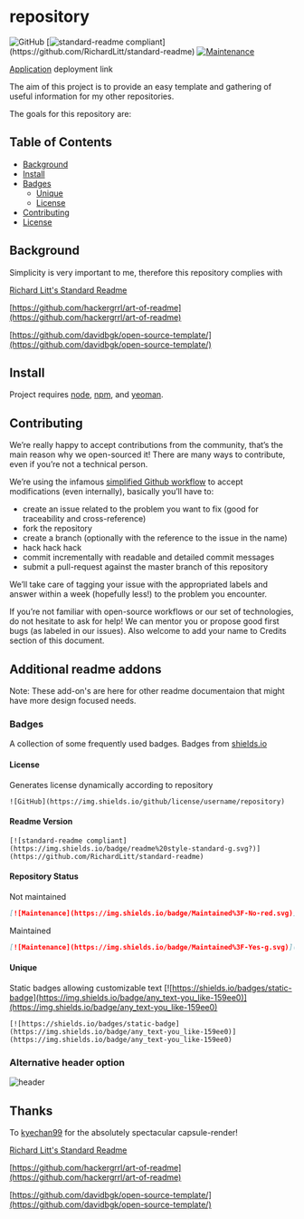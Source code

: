 # repository 

![GitHub](https://img.shields.io/github/license/zothsu/template) [![standard-readme compliant](https://img.shields.io/badge/readme%20style-standard-g.svg?)](https://github.com/RichardLitt/standard-readme) [![Maintenance](https://img.shields.io/badge/Maintained%3F-Yes-g.svg)](https://shields.io/badges/static-badge) 

[Application](z.netlify.app/) deployment link

The aim of this project is to provide an easy template and gathering of useful information for my other repositories. 

The goals for this repository are:

## Table of Contents

- [Background](#background)
- [Install](#install)
- [Badges](#badges)
  - [Unique](#unique)
  - [License](#license) 
- [Contributing](#contributing)
- [License](#license)

## Background

Simplicity is very important to me, therefore this repository complies with 

[Richard Litt's Standard Readme](https://github.com/RichardLitt/standard-readme) 

[https://github.com/hackergrrl/art-of-readme](https://github.com/hackergrrl/art-of-readme) 

[https://github.com/davidbgk/open-source-template/](https://github.com/davidbgk/open-source-template/)

## Install

Project requires [node](https://nodejs.org), [npm](https://npmjs.com), and [yeoman](http://yeoman.io/).


## Contributing

We’re really happy to accept contributions from the community, that’s the main reason why we open-sourced it! There are many ways to contribute, even if you’re not a technical person.

We’re using the infamous [simplified Github workflow](http://scottchacon.com/2011/08/31/github-flow.html) to accept modifications (even internally), basically you’ll have to:

* create an issue related to the problem you want to fix (good for traceability and cross-reference)
* fork the repository
* create a branch (optionally with the reference to the issue in the name)
* hack hack hack
* commit incrementally with readable and detailed commit messages
* submit a pull-request against the master branch of this repository

We’ll take care of tagging your issue with the appropriated labels and answer within a week (hopefully less!) to the problem you encounter.

If you’re not familiar with open-source workflows or our set of technologies, do not hesitate to ask for help! We can mentor you or propose good first bugs (as labeled in our issues). Also welcome to add your name to Credits section of this document.


## Additional readme addons

Note: These add-on's are here for other readme documentaion that might have more design focused needs.



  ### Badges
  
  A collection of some frequently used badges. Badges from [shields.io](https://img.shields.io)
  
  #### License
  
  Generates license dynamically according to repository
  
  ```
![GitHub](https://img.shields.io/github/license/username/repository)
  ```
  
  #### Readme Version

  ```
  [![standard-readme compliant](https://img.shields.io/badge/readme%20style-standard-g.svg?)](https://github.com/RichardLitt/standard-readme) 
  ```

  #### Repository Status

  Not maintained

  ```md
  [![Maintenance](https://img.shields.io/badge/Maintained%3F-No-red.svg)](https://shields.io/badges/static-badge)
  ```
  
  Maintained 

  ```md
  [![Maintenance](https://img.shields.io/badge/Maintained%3F-Yes-g.svg)](https://shields.io/badges/static-badge)
  ```

  #### Unique 

  Static badges allowing customizable text [![https://shields.io/badges/static-badge](https://img.shields.io/badge/any_text-you_like-159ee0)](https://img.shields.io/badge/any_text-you_like-159ee0)

  ```
  [![https://shields.io/badges/static-badge](https://img.shields.io/badge/any_text-you_like-159ee0)](https://img.shields.io/badge/any_text-you_like-159ee0)
  ```

### Alternative header option
![header](https://capsule-render.vercel.app/api?type=wave&color=auto&height=300&section=header&text=application%20name&fontSize=60)

## Thanks

To [kyechan99](https://github.com/kyechan99/capsule-render) for the absolutely spectacular capsule-render!

[Richard Litt's Standard Readme](https://github.com/RichardLitt/standard-readme) 

[https://github.com/hackergrrl/art-of-readme](https://github.com/hackergrrl/art-of-readme) 

[https://github.com/davidbgk/open-source-template/](https://github.com/davidbgk/open-source-template/)


